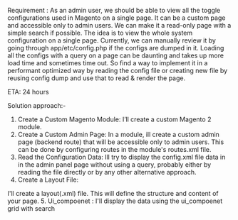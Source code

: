 Requirement :
As an admin user, we should be able to view all the toggle configurations used in
Magento on a single page. It can be a custom page and accessible only to admin users.
We can make it a read-only page with a simple search if possible. The idea is to view the
whole system configuration on a single page. Currently, we can manually review it by
going through app/etc/config.php if the configs are dumped in it.
Loading all the configs with a query on a page can be daunting and takes up more load
time and sometimes time out. So find a way to implement it in a performant optimized
way by reading the config file or creating new file by reusing config dump and use that
to read & render the page.

ETA: 24 hours

Solution approach:-

1. Create a Custom Magento Module:
I’ll create a custom Magento 2 module.
2. Create a Custom Admin Page:
In a module, ill create a custom admin page (backend route) that will be accessible only
to admin users. This can be done by configuring routes in the module's routes.xml file.
3. Read the Configuration Data: Ill try to display the config.xml file data in
in the admin panel page without using a query, probably either by reading the file
directly or by any other alternative approach.
4. Create a Layout File:

I'll create a layout(.xml) file. This will define the structure and content of your page.
5. Ui_compoenet :
I'll display the data using the ui_compoenet grid with search
